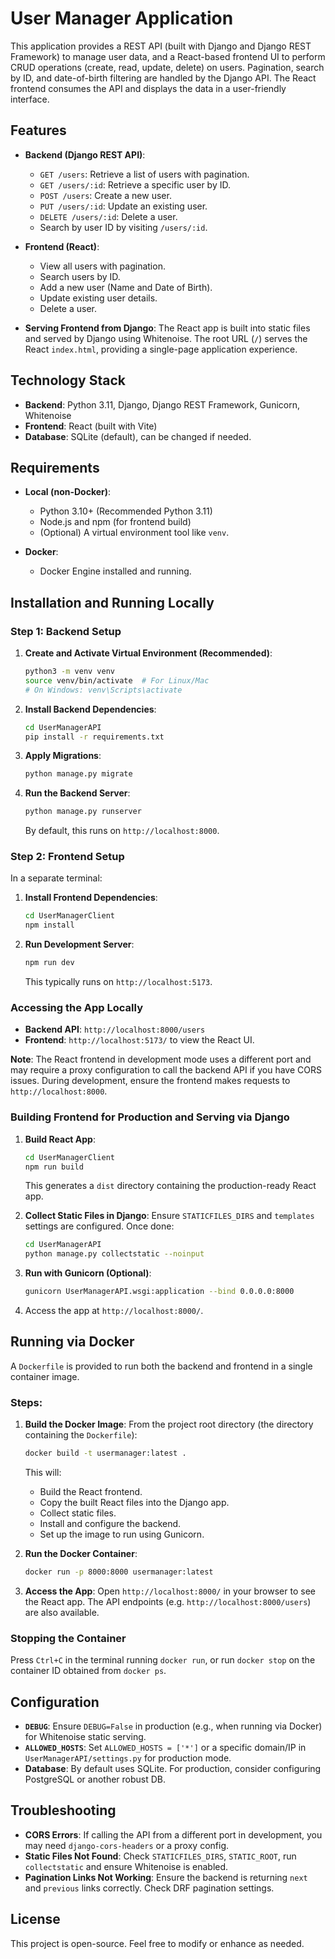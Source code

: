 # User Manager Application

This application provides a REST API (built with Django and Django REST Framework) to manage user data, and a React-based frontend UI to perform CRUD operations (create, read, update, delete) on users. Pagination, search by ID, and date-of-birth filtering are handled by the Django API. The React frontend consumes the API and displays the data in a user-friendly interface.

## Features

- **Backend (Django REST API)**:
  - `GET /users`: Retrieve a list of users with pagination.
  - `GET /users/:id`: Retrieve a specific user by ID.
  - `POST /users`: Create a new user.
  - `PUT /users/:id`: Update an existing user.
  - `DELETE /users/:id`: Delete a user.
  - Search by user ID by visiting `/users/:id`.

- **Frontend (React)**:
  - View all users with pagination.
  - Search users by ID.
  - Add a new user (Name and Date of Birth).
  - Update existing user details.
  - Delete a user.
  
- **Serving Frontend from Django**:
  The React app is built into static files and served by Django using Whitenoise. The root URL (`/`) serves the React `index.html`, providing a single-page application experience.

## Technology Stack

- **Backend**: Python 3.11, Django, Django REST Framework, Gunicorn, Whitenoise
- **Frontend**: React (built with Vite)
- **Database**: SQLite (default), can be changed if needed.

## Requirements

- **Local (non-Docker)**:
  - Python 3.10+ (Recommended Python 3.11)
  - Node.js and npm (for frontend build)
  - (Optional) A virtual environment tool like `venv`.

- **Docker**:
  - Docker Engine installed and running.

## Installation and Running Locally

### Step 1: Backend Setup

1. **Create and Activate Virtual Environment (Recommended)**:
   ```bash
   python3 -m venv venv
   source venv/bin/activate  # For Linux/Mac
   # On Windows: venv\Scripts\activate
   ```

2. **Install Backend Dependencies**:
   ```bash
   cd UserManagerAPI
   pip install -r requirements.txt
   ```

3. **Apply Migrations**:
   ```bash
   python manage.py migrate
   ```

4. **Run the Backend Server**:
   ```bash
   python manage.py runserver
   ```
   By default, this runs on `http://localhost:8000`.

### Step 2: Frontend Setup

In a separate terminal:

1. **Install Frontend Dependencies**:
   ```bash
   cd UserManagerClient
   npm install
   ```

2. **Run Development Server**:
   ```bash
   npm run dev
   ```
   This typically runs on `http://localhost:5173`.

### Accessing the App Locally

- **Backend API**: `http://localhost:8000/users`
- **Frontend**: `http://localhost:5173/` to view the React UI.

**Note**: The React frontend in development mode uses a different port and may require a proxy configuration to call the backend API if you have CORS issues. During development, ensure the frontend makes requests to `http://localhost:8000`.

### Building Frontend for Production and Serving via Django

1. **Build React App**:
   ```bash
   cd UserManagerClient
   npm run build
   ```
   This generates a `dist` directory containing the production-ready React app.

2. **Collect Static Files in Django**:
   Ensure `STATICFILES_DIRS` and `templates` settings are configured. Once done:
   ```bash
   cd UserManagerAPI
   python manage.py collectstatic --noinput
   ```
   
3. **Run with Gunicorn (Optional)**:
   ```bash
   gunicorn UserManagerAPI.wsgi:application --bind 0.0.0.0:8000
   ```
   
4. Access the app at `http://localhost:8000/`.

## Running via Docker

A `Dockerfile` is provided to run both the backend and frontend in a single container image.

### Steps:

1. **Build the Docker Image**:
   From the project root directory (the directory containing the `Dockerfile`):
   ```bash
   docker build -t usermanager:latest .
   ```

   This will:
   - Build the React frontend.
   - Copy the built React files into the Django app.
   - Collect static files.
   - Install and configure the backend.
   - Set up the image to run using Gunicorn.

2. **Run the Docker Container**:
   ```bash
   docker run -p 8000:8000 usermanager:latest
   ```
   
3. **Access the App**:
   Open `http://localhost:8000/` in your browser to see the React app. The API endpoints (e.g. `http://localhost:8000/users`) are also available.

### Stopping the Container

Press `Ctrl+C` in the terminal running `docker run`, or run `docker stop` on the container ID obtained from `docker ps`.

## Configuration

- **`DEBUG`**: Ensure `DEBUG=False` in production (e.g., when running via Docker) for Whitenoise static serving.
- **`ALLOWED_HOSTS`**: Set `ALLOWED_HOSTS = ['*']` or a specific domain/IP in `UserManagerAPI/settings.py` for production mode.
- **Database**: By default uses SQLite. For production, consider configuring PostgreSQL or another robust DB.

## Troubleshooting

- **CORS Errors**: If calling the API from a different port in development, you may need `django-cors-headers` or a proxy config.
- **Static Files Not Found**: Check `STATICFILES_DIRS`, `STATIC_ROOT`, run `collectstatic` and ensure Whitenoise is enabled.
- **Pagination Links Not Working**: Ensure the backend is returning `next` and `previous` links correctly. Check DRF pagination settings.

## License

This project is open-source. Feel free to modify or enhance as needed.

